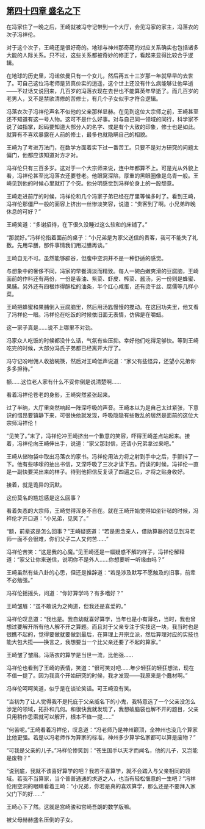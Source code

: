 ## [第四十四章 盛名之下](https://www.xxbiquge.com/11_11207/8843294.html)


  在冯家住了一晚之后，王崎就被冯守记带到一个大厅，会见冯家的家主，冯落衣的次子冯祥伦。

  对于这个次子，王崎还是很好奇的。地球与神州那奇葩的对应关系确实也包括诸多大能的人际关系。只不过，这些关系都被奇妙的修正了，看起来显得比较合乎逻辑。

  在地球的历史里，冯诺依曼只有一个女儿，然后再五十三岁那一年就早早的去世了。可自己这位冯老师是货真价实的逍遥，这个世上还没有什么病能够让他早逝——不过话又说回来，几百岁的冯落衣现在去世也不能算英年早逝了。而几百岁的老男人，又不是禁欲清修的苦修士，有几个子女似乎才符合逻辑。

  冯落衣次子冯祥伦声名不似他的父亲那样显赫。在见到这位大宗师之前，王崎甚至还不知道有这一号人物。这可不是什么好事。对与自己同一领域的同行，科学家不说了如指掌，起码要知道大部分人的名字、或是有个大致的印象，修士也是如此。就算有不喜欢暴露在人前的修士，最多也就隐瞒自己的相貌。

  王崎为了考进万法门，在数学方面着实下过一番苦工。只要不是对方研究的问题太偏门，他都应该知道对方才对。

  冯祥伦只有三百多岁。这对于一个大宗师来说，连中年都算不上。可是光从外貌上看，冯祥伦甚至比冯落衣还要苍老。他眼窝深陷，厚重的黑眼圈像是乌青一般。王崎见到他的时候心里就打了个突。他分明感觉到冯祥伦身上的一股颓意。

  王崎走进前厅的时候，冯祥伦和几个冯家子弟已经在厅里等候多时了。看到王崎，冯祥伦那僵尸一般的面容上挤出一丝惨淡笑容，说道：“贵客到了啊。小兄弟昨晚休息的可好？”

  王崎笑道：“多谢招待，在下很久没睡过这么软和的床铺了。”

  “那就好。”冯祥伦指着面前的桌子：“小兄弟是为家父送信的贵客，我可不能失了礼数。先用早膳，那件事情我们用过膳再谈。”

  王崎自无不可。虽然能够辟谷，但腹中空洞并不是一种舒适的感觉。

  与想象中的奢侈不同，冯家的早餐清淡而精致。每人一碗白嫩爽滑的豆腐脑，王崎面前的作料还有两份，一份是香油、紫菜、虾皮、榨菜、酱汤，另一份则是蜂蜜、果脯。另外还有四根炸得酥松的油条，半个红心咸蛋，还有烫干丝、腐儒等几样小菜。

  王崎把蜂蜜和果脯倒入豆腐脑里，然后用汤匙慢慢的搅动。在这回功夫里，他又看了冯祥伦一眼。冯祥伦在吃饭的时候依旧面无表情，仿佛是在嚼蜡。

  这一家子真是……说不上哪里不对劲。

  冯家众人吃饭的时候都没什么话，气氛有些压抑。幸好他们吃得足够快。等到王崎吃完的时候，大部分冯氏子弟都已经离开大厅了。

  冯守记吩咐佣人收拾碗筷，然后对王崎低声说道：“家父有些怪异，还望小兄弟你多多担待。”

  额……这位老人家有什么不妥你倒是说清楚啊……

  看着冯祥伦苍老的身影，王崎突然紧张起来。

  过了半晌，大厅里突然响起一阵深呼吸的声音。王崎本以为是自己太过紧张，下意识的惜昂要镇静下来，可很快他就发现，呼吸隐隐有些散乱的居然是面前的这位大宗师冯祥伦！

  “见笑了。”末了，冯祥伦冲王崎挤出一个歉意的笑容，吓得王崎差点站起来。接着，冯祥伦向王崎伸出手，说道：“家父那封信，还请小兄弟拿过来吧。”

  王崎从储物袋中取出冯落衣的家书。冯祥伦用法力将之射到手中之后，手颤抖了一下。他有些哆嗦的抽出书信，又深呼吸了三次才读下去。而读的时候，冯祥伦一直是一副快要哭出来的样子。待到他把信反复读了四遍之后，才将之贴身收好。

  接着，就是诡异的沉默。

  这份莫名的尴尬感是这么回事？

  看着失态的大宗师，王崎觉得浑身不自在。就在王崎开始觉得如坐针毡的时候，冯祥伦才开口道：“小兄弟，见笑了。”

  “额，前辈这是怎么回事？”王崎疑惑道：“若是思念亲人，借助算器的话见到冯老师一面不会很难，你们父子二人又何苦……”

  冯祥伦苦笑：“这是我的心魔。”见王崎还是一幅疑惑不解的样子，冯祥伦解释道：“家父让你来送信，说明你不是外人……你想要听一听缘由吗？”

  王崎虽然有些八卦的心思，但还是推辞道：“若是涉及默写不愿触及的旧事，前辈不必勉强。”

  冯祥伦摇摇头，问道：“你好算学吗？有多嗜好？”

  王崎皱眉：“虽不敢说为之殉道，但我还是喜爱的。”

  冯祥伦叹息道：“我也是。我自幼就喜好算学，当年也是小有薄名，当时，我也曾想过要解开所有他人解不开之算题。而且对于父亲专注于实技这一块，我当时也是很瞧不起的，觉得要做就要做到最后，在算理上开宗立派，然后算理对应的实技也能大包大揽——换言之，我想要当一个比父亲还要了不起的算家。”

  王崎皱了皱眉。冯落衣的算学是当世一流，比他强……

  冯祥伦也看到了王崎的表情，笑道：“很可笑对吧……年少轻狂的轻狂想法，现在不值一提了。因为我真个开始研究的时候，我才发现——我原来是个蠢材啊。”

  冯祥伦呵呵笑道，似乎是在谈论笑话。可王崎没有笑。

  “当初为了让人觉得我不是托庇于父亲威名下的小鬼，我特意选了一个父亲没怎么涉足的领域，拓扑和几何。和很快我就发现了，我想破脑袋也解不开的题目，父亲只用稍作思索就可以解开，根本不值一提……”

  “何苦呢。”王崎看着冯祥伦，叹息道：“冯老师乃是神州巅顶，全神州也没几个算家比他更强。若是以冯老师作为算家的标准，神州多少算学名家都可以算是废物？”

  “可我是父亲的儿子。”冯祥伦惨笑到：“苍生国手以天才而闻名，他的儿子，又岂能是废物？”

  “说到底，我就不该喜好算学的吧？我若不喜算学，就不会踏入与父亲相同的领域。若我不当算家，当个普普通通的求道之人，也当有轻松惬意的一生吧？”冯祥伦用空洞的眼睛看着王崎：“小兄弟，你若是真的喜欢算学，那么还是不要拜入家父门下的好……”

  王崎心下了然。这就是宫崎骏和宫崎吾朗的数学版嘛。

  被父母赫赫盛名压倒的子女。
